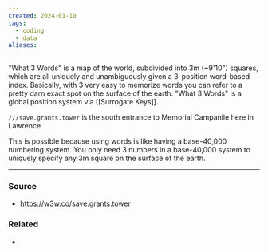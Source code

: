 ```yaml
---
created: 2024-01-10
tags:
  - coding
  - data
aliases:
---
```

"What 3 Words" is a map of the world, subdivided into 3m (~9'10") squares, which are all uniquely and unambiguously given a 3-position word-based index. Basically, with 3 very easy to memorize words you can refer to a pretty darn exact spot on the surface of the earth. "What 3 Words" is a global position system via [[Surrogate Keys]].

`///save.grants.tower` is the south entrance to Memorial Campanile here in Lawrence

This is possible because using words is like having a base-40,000 numbering system. You only need 3 numbers in a base-40,000 system to uniquely specify any 3m square on the surface of the earth.

****
### Source
- https://w3w.co/save.grants.tower

### Related
- 